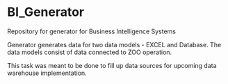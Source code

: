 # BI_Generator
Repository for generator for Business Intelligence Systems

Generator generates data for two data models - EXCEL and Database. 
The data models consist of data connected to ZOO operation.

This task was meant to be done to fill up data sources for upcoming data warehouse implementation.
